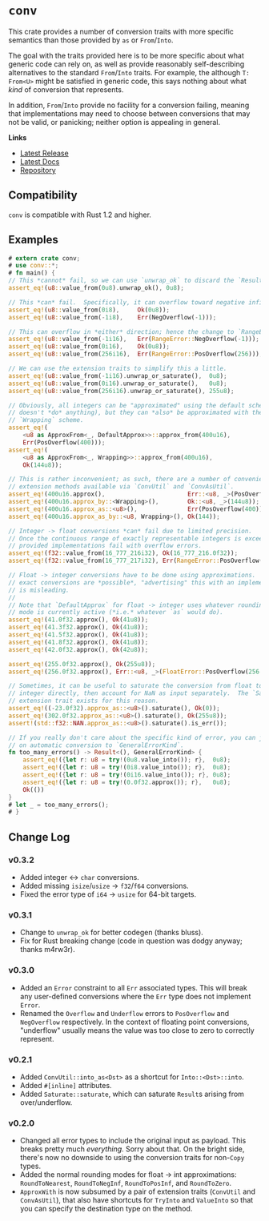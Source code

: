 
# `conv`

This crate provides a number of conversion traits with more specific semantics than those provided by `as` or `From`/`Into`.

The goal with the traits provided here is to be more specific about what generic code can rely on, as well as provide reasonably self-describing alternatives to the standard `From`/`Into` traits.  For example, the although `T: From<U>` might be satisfied in generic code, this says nothing about what *kind* of conversion that represents.

In addition, `From`/`Into` provide no facility for a conversion failing, meaning that implementations may need to choose between conversions that may not be valid, or panicking; neither option is appealing in general.

**Links**

* [Latest Release](https://crates.io/crates/conv/)
* [Latest Docs](https://danielkeep.github.io/rust-conv/doc/conv/index.html)
* [Repository](https://github.com/DanielKeep/rust-conv)

## Compatibility

`conv` is compatible with Rust 1.2 and higher.

## Examples

```rust
# extern crate conv;
# use conv::*;
# fn main() {
// This *cannot* fail, so we can use `unwrap_ok` to discard the `Result`.
assert_eq!(u8::value_from(0u8).unwrap_ok(), 0u8);

// This *can* fail.  Specifically, it can overflow toward negative infinity.
assert_eq!(u8::value_from(0i8),     Ok(0u8));
assert_eq!(u8::value_from(-1i8),    Err(NegOverflow(-1)));

// This can overflow in *either* direction; hence the change to `RangeError`.
assert_eq!(u8::value_from(-1i16),   Err(RangeError::NegOverflow(-1)));
assert_eq!(u8::value_from(0i16),    Ok(0u8));
assert_eq!(u8::value_from(256i16),  Err(RangeError::PosOverflow(256)));

// We can use the extension traits to simplify this a little.
assert_eq!(u8::value_from(-1i16).unwrap_or_saturate(),  0u8);
assert_eq!(u8::value_from(0i16).unwrap_or_saturate(),   0u8);
assert_eq!(u8::value_from(256i16).unwrap_or_saturate(), 255u8);

// Obviously, all integers can be "approximated" using the default scheme (it
// doesn't *do* anything), but they can *also* be approximated with the
// `Wrapping` scheme.
assert_eq!(
    <u8 as ApproxFrom<_, DefaultApprox>>::approx_from(400u16),
    Err(PosOverflow(400)));
assert_eq!(
    <u8 as ApproxFrom<_, Wrapping>>::approx_from(400u16),
    Ok(144u8));

// This is rather inconvenient; as such, there are a number of convenience
// extension methods available via `ConvUtil` and `ConvAsUtil`.
assert_eq!(400u16.approx(),                       Err::<u8, _>(PosOverflow(400)));
assert_eq!(400u16.approx_by::<Wrapping>(),        Ok::<u8, _>(144u8));
assert_eq!(400u16.approx_as::<u8>(),              Err(PosOverflow(400)));
assert_eq!(400u16.approx_as_by::<u8, Wrapping>(), Ok(144));

// Integer -> float conversions *can* fail due to limited precision.
// Once the continuous range of exactly representable integers is exceeded, the
// provided implementations fail with overflow errors.
assert_eq!(f32::value_from(16_777_216i32), Ok(16_777_216.0f32));
assert_eq!(f32::value_from(16_777_217i32), Err(RangeError::PosOverflow(16_777_217)));

// Float -> integer conversions have to be done using approximations.  Although
// exact conversions are *possible*, "advertising" this with an implementation
// is misleading.
//
// Note that `DefaultApprox` for float -> integer uses whatever rounding
// mode is currently active (*i.e.* whatever `as` would do).
assert_eq!(41.0f32.approx(), Ok(41u8));
assert_eq!(41.3f32.approx(), Ok(41u8));
assert_eq!(41.5f32.approx(), Ok(41u8));
assert_eq!(41.8f32.approx(), Ok(41u8));
assert_eq!(42.0f32.approx(), Ok(42u8));

assert_eq!(255.0f32.approx(), Ok(255u8));
assert_eq!(256.0f32.approx(), Err::<u8, _>(FloatError::PosOverflow(256.0)));

// Sometimes, it can be useful to saturate the conversion from float to
// integer directly, then account for NaN as input separately.  The `Saturate`
// extension trait exists for this reason.
assert_eq!((-23.0f32).approx_as::<u8>().saturate(), Ok(0));
assert_eq!(302.0f32.approx_as::<u8>().saturate(), Ok(255u8));
assert!(std::f32::NAN.approx_as::<u8>().saturate().is_err());

// If you really don't care about the specific kind of error, you can just rely
// on automatic conversion to `GeneralErrorKind`.
fn too_many_errors() -> Result<(), GeneralErrorKind> {
    assert_eq!({let r: u8 = try!(0u8.value_into()); r},  0u8);
    assert_eq!({let r: u8 = try!(0i8.value_into()); r},  0u8);
    assert_eq!({let r: u8 = try!(0i16.value_into()); r}, 0u8);
    assert_eq!({let r: u8 = try!(0.0f32.approx()); r},   0u8);
    Ok(())
}
# let _ = too_many_errors();
# }
```

## Change Log

### v0.3.2

- Added integer ↔ `char` conversions.
- Added missing `isize`/`usize` → `f32`/`f64` conversions.
- Fixed the error type of `i64` → `usize` for 64-bit targets.

### v0.3.1

- Change to `unwrap_ok` for better codegen (thanks bluss).
- Fix for Rust breaking change (code in question was dodgy anyway; thanks m4rw3r).

### v0.3.0

- Added an `Error` constraint to all `Err` associated types.  This will break any user-defined conversions where the `Err` type does not implement `Error`.
- Renamed the `Overflow` and `Underflow` errors to `PosOverflow` and `NegOverflow` respectively.  In the context of floating point conversions, "underflow" usually means the value was too close to zero to correctly represent.

### v0.2.1

- Added `ConvUtil::into_as<Dst>` as a shortcut for `Into::<Dst>::into`.
- Added `#[inline]` attributes.
- Added `Saturate::saturate`, which can saturate `Result`s arising from over/underflow.

### v0.2.0

- Changed all error types to include the original input as payload.  This breaks pretty much *everything*.  Sorry about that.  On the bright side, there's now no downside to using the conversion traits for non-`Copy` types.
- Added the normal rounding modes for float → int approximations: `RoundToNearest`, `RoundToNegInf`, `RoundToPosInf`, and `RoundToZero`.
- `ApproxWith` is now subsumed by a pair of extension traits (`ConvUtil` and `ConvAsUtil`), that also have shortcuts for `TryInto` and `ValueInto` so that you can specify the destination type on the method.
